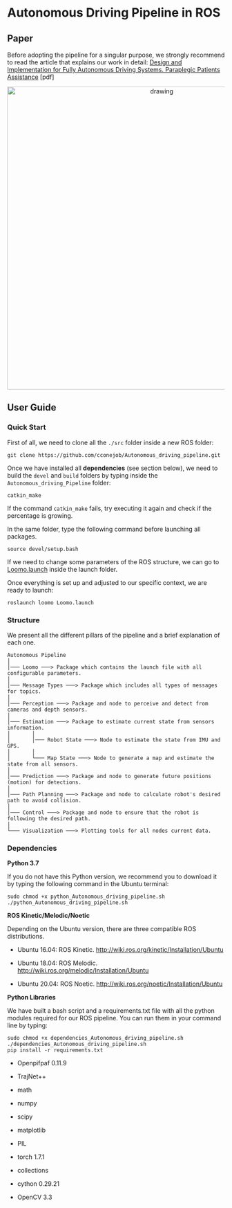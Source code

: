 # Autonomous Driving Pipeline in ROS

## Paper
Before adopting the pipeline for a singular purpose, we strongly recommend to read the article that explains our work in detail:
[Design and Implementation for Fully Autonomous Driving Systems. Paraplegic Patients Assistance](/paper.pdf) [pdf]

<p align="center">
<img src="./src/control/Images/MR_Loomo_closed_loop.gif" alt="drawing" width="700"/>
</p>


## User Guide

### Quick Start

First of all, we need to clone all the ```./src``` folder inside a new ROS folder:

```shell
git clone https://github.com/cconejob/Autonomous_driving_pipeline.git
```

Once we have installed all **dependencies** (see section below), we need to build the ```devel``` and ```build``` folders by typing inside the ```Autonomous_driving_Pipeline``` folder:

```shell
catkin_make
```

If the command ```catkin_make``` fails, try executing it again and check if the percentage is growing.

In the same folder, type the following command before launching all packages.

```shell
source devel/setup.bash
```

If we need to change some parameters of the ROS structure, we can go to [Loomo.launch](/src/loomo) inside the launch folder.

Once everything is set up and adjusted to our specific context, we are ready to launch:

```shell
roslaunch loomo Loomo.launch
```

### Structure

We present all the different pillars of the pipeline and a brief explanation of each one.

```
Autonomous Pipeline
│
│─── Loomo ───> Package which contains the launch file with all configurable parameters.
│
│─── Message Types ───> Package which includes all types of messages for topics.
│
│─── Perception ───> Package and node to perceive and detect from cameras and depth sensors.
│
│─── Estimation ───> Package to estimate current state from sensors information.
│       │
│       │─── Robot State ───> Node to estimate the state from IMU and GPS.
│       │
│       └─── Map State ───> Node to generate a map and estimate the state from all sensors.
│
│─── Prediction ───> Package and node to generate future positions (motion) for detections.
│
│─── Path Planning ───> Package and node to calculate robot's desired path to avoid collision.
│
│─── Control ───> Package and node to ensure that the robot is following the desired path.
│
└─── Visualization ───> Plotting tools for all nodes current data.
```

### Dependencies

**Python 3.7**

If you do not have this Python version, we recommend you to download it by typing the following command in the Ubuntu terminal:

```shell
sudo chmod +x python_Autonomous_driving_pipeline.sh
./python_Autonomous_driving_pipeline.sh
```

**ROS Kinetic/Melodic/Noetic**

Depending on the Ubuntu version, there are three compatible ROS distributions.

* Ubuntu 16.04: ROS Kinetic. http://wiki.ros.org/kinetic/Installation/Ubuntu

* Ubuntu 18.04: ROS Melodic. http://wiki.ros.org/melodic/Installation/Ubuntu

* Ubuntu 20.04: ROS Noetic. http://wiki.ros.org/noetic/Installation/Ubuntu

**Python Libraries**

We have built a bash script and a requirements.txt file with all the python modules required for our ROS pipeline. You can run them in your command line by typing:

```shell
sudo chmod +x dependencies_Autonomous_driving_pipeline.sh
./dependencies_Autonomous_driving_pipeline.sh
pip install -r requirements.txt
```

* Openpifpaf 0.11.9

* TrajNet++

* math

* numpy

* scipy

* matplotlib

* PIL

* torch 1.7.1

* collections

* cython 0.29.21 

* OpenCV 3.3








